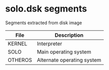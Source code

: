 # solo.dsk segments
Segments extracted from disk image

|File   |Description               |       
|-------|--------------------------|
|KERNEL |Interpreter               |
|SOLO   |Main operating system     |
|OTHEROS|Alternate operating system|
